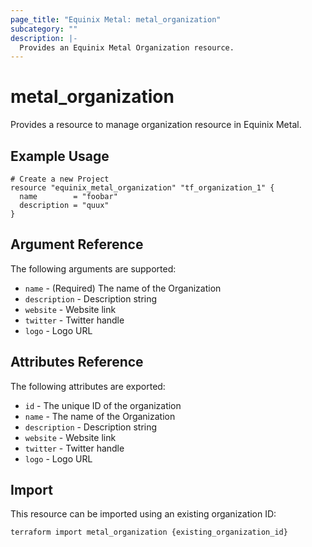 ```yaml
---
page_title: "Equinix Metal: metal_organization"
subcategory: ""
description: |-
  Provides an Equinix Metal Organization resource.
---
```


# metal\_organization

Provides a resource to manage organization resource in Equinix Metal.

## Example Usage

```hcl
# Create a new Project
resource "equinix_metal_organization" "tf_organization_1" {
  name        = "foobar"
  description = "quux"
}
```

## Argument Reference

The following arguments are supported:

* `name` - (Required) The name of the Organization
* `description` - Description string
* `website` - Website link
* `twitter` - Twitter handle
* `logo` - Logo URL

## Attributes Reference

The following attributes are exported:

* `id` - The unique ID of the organization
* `name` - The name of the Organization
* `description` - Description string
* `website` - Website link
* `twitter` - Twitter handle
* `logo` - Logo URL

## Import

This resource can be imported using an existing organization ID:

```sh
terraform import metal_organization {existing_organization_id}
```
